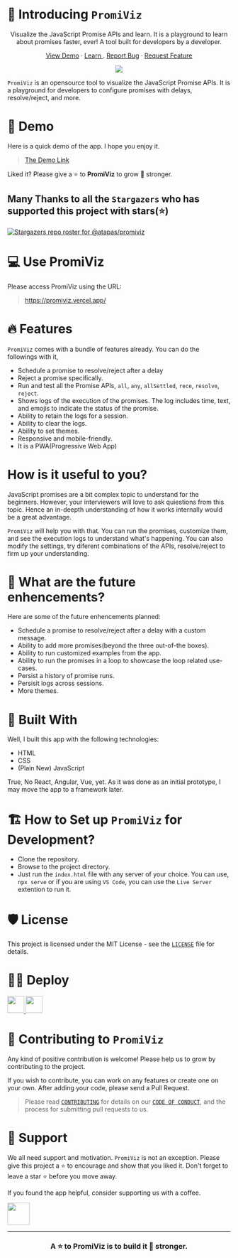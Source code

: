 
# 🤝 Introducing `PromiViz`
<p align="center">Visualize the JavaScript Promise APIs and learn. It is a playground to learn about promises faster, ever! A tool built for developers by a developer.</p>
<p align="center">
     <a href="https://promiviz.vercel.app/" target="blank">View Demo</a>
     ·
     <a href="https://blog.greenroots.info/series/javascript-promises" target="blank"> Learn </a>
     .
     <a href="https://github.com/atapas/promiviz/issues/new/choose" target="blank">Report Bug</a>
     ·
     <a href="https://github.com/atapas/promiviz/issues/new/choose" target="blank">Request Feature</a>
 </p>

<p align="center">
 <img src="https://cdn.hashnode.com/res/hashnode/image/upload/v1629445649182/QtHHPixFe.png">
</p>

`PromiViz` is an opensource tool to visualize the JavaScript Promise APIs. It is a playground for developers to configure promises with delays, resolve/reject, and more.

# 🚀 Demo
Here is a quick demo of the app. I hope you enjoy it.

> [The Demo Link](https://www.youtube.com/watch?v=webs_tRKIIg)

Liked it? Please give a ⭐️ to <b>PromiViz</b> to grow 💪 stronger.

## Many Thanks to all the `Stargazers` who has supported this project with stars(⭐)

[![Stargazers repo roster for @atapas/promiviz](https://reporoster.com/stars/promiviz/webapis-playground)](https://github.com/promiviz/webapis-playground/stargazers)


# 💻 Use PromiViz
Please access PromiViz using the URL:

> https://promiviz.vercel.app/

# 🔥 Features
`PromiViz` comes with a bundle of features already. You can do the followings with it,

- Schedule a promise to resolve/reject after a delay
- Reject a promise specifically.
- Run and test all the Promise APIs, `all`, `any`, `allSettled`, `rece`, `resolve`, `reject`.
- Shows logs of the execution of the promises. The log includes time, text, and emojis to indicate the status of the promise.
- Ability to retain the logs for a session.
- Ability to clear the logs.
- Ability to set themes.
- Responsive and mobile-friendly.
- It is a PWA(Progressive Web App)

# How is it useful to you?
JavaScript promises are a bit complex topic to understand for the beginners. However, your interviewers will love to ask quiestions from this topic. Hence an in-deepth understanding
of how it works internally would be a great advantage.

`PromiViz` will help you with that. You can run the promises, customize them, and see the execution
logs to understand what's happening. You can also modify the settings, try diferent combinations of 
the APIs, resolve/reject to firm up your understanding.

# 🦄 What are the future enhencements?
Here are some of the future enhencements planned:
- Schedule a promise to resolve/reject after a delay with a custom message.
- Ability to add more promises(beyond the three out-of-the boxes).
- Ability to run customized examples from the app.
- Ability to run the promises in a loop to showcase the loop related use-cases.
- Persist a history of promise runs.
- Persisit logs across sessions.
- More themes.
# 🍔 Built With
Well, I built this app with the following technologies:
- HTML
- CSS
- (Plain New) JavaScript

True, No React, Angular, Vue, yet. As it was done as an initial prototype, I may move the app to a framework later.

# 🏗️ How to Set up `PromiViz` for Development?
- Clone the repository.
- Browse to the project directory.
- Just run the `index.html` file with any server of your choice. You can use, `npx serve` or if you
are using `VS Code`, you can use the `Live Server` extention to run it.

# 🛡️ License
This project is licensed under the MIT License - see the [`LICENSE`](LICENSE) file for details.

# 🏃‍♀️ Deploy

<a href="https://vercel.com/new/project?template=https://github.com/atapas/promiviz">
<img src="https://vercel.com/button" height="37.5px" />
</a>
<a href="https://app.netlify.com/start/deploy?repository=https://github.com/atapas/promiviz">
<img src="https://www.netlify.com/img/deploy/button.svg" height="37.5px" />
</a>


# 🤝 Contributing to `PromiViz`
Any kind of positive contribution is welcome! Please help us to grow by contributing to the project.

If you wish to contribute, you can work on any features or create one on your own. After adding your code, please send a Pull Request.

> Please read [`CONTRIBUTING`](CONTRIBUTING.md) for details on our [`CODE OF CONDUCT`](CODE_OF_CONDUCT.md), and the process for submitting pull requests to us.

# 🙏 Support

We all need support and motivation. `PromiViz` is not an exception. Please give this project a ⭐️ to encourage and show that you liked it. Don't forget to leave a star ⭐️ before you move away.

If you found the app helpful, consider supporting us with a coffee.

<a href="https://www.buymeacoffee.com/greenroots">
    <img src="https://cdn.buymeacoffee.com/buttons/v2/default-yellow.png" height="50px">
</a>

---

<h3 align="center">
A ⭐️ to <b>PromiViz</b> is to build it 💪 stronger.
</h3>


